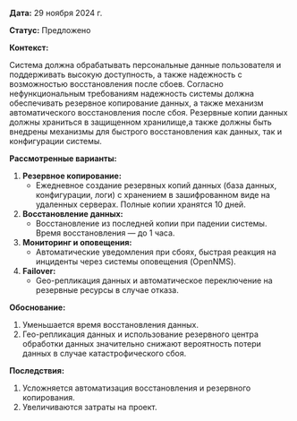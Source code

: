 **Дата:** 29 ноября 2024 г.

**Статус:** Предложено

**Контекст:**

Система должна обрабатывать персональные данные пользователя и поддерживать высокую доступность, а также надежность с возможностью восстановления после сбоев. Согласно нефункциональным требованиям надежность системы должна обеспечивать резервное копирование данных, а также механизм автоматического восстановления после сбоя. Резервные копии данных должны храниться в защищенном хранилище,а также должны быть внедрены механизмы для быстрого восстановления как данных, так и конфигурации системы.

**Рассмотренные варианты:**

1. **Резервное копирование:**
   - Ежедневное создание резервных копий данных (база данных, конфигурации, логи) с хранением в зашифрованном виде на удаленных серверах. Полные копии хранятся 10 дней.
2. **Восстановление данных:**
   - Восстановление из последней копии при падении системы. Время восстановления — до 1 часа.
3. **Мониторинг и оповещения:**
   - Автоматические уведомления при сбоях, быстрая реакция на инциденты через системы оповещения (OpenNMS).
4. **Failover:**
   - Geo-репликация данных и автоматическое переключение на резервные ресурсы в случае отказа.

**Обоснование:**

1. Уменьшается время восстановления данных.
2. Гео-репликация данных и использование резервного центра обработки данных значительно снижают вероятность потери данных в случае катастрофического сбоя.

**Последствия:**

1. Усложняется автоматизация восстановления и резервного копирования.
2. Увеличиваются затраты на проект.
